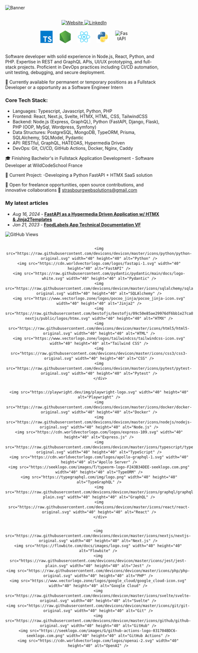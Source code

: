![Banner](https://media.licdn.com/dms/image/v2/D4E16AQEnO0AalWVS0Q/profile-displaybackgroundimage-shrink_350_1400/profile-displaybackgroundimage-shrink_350_1400/0/1725059709655?e=1732147200&v=beta&t=3Y6qA7REdHDxqcXt_aw_rr3LDO4h6Y3BBEJX5WaytzU)

<br>

<div align="center">
  <a href="https://strasbourgwebsolutions.fr" target="_blank">
    <img src="https://img.shields.io/badge/Website-strasbourgwebsolutions.fr-blue?style=for-the-badge&logo=google-chrome" alt="Website">
  </a>
  <a href="https://www.linkedin.com/in/ricardomartinhocruz/" target="_blank">
    <img src="https://img.shields.io/badge/LinkedIn-Connect-blue?style=for-the-badge&logo=linkedin" alt="LinkedIn">
  </a>
</div>

<br>

<div align="center">
  <div style="display: inline-flex; justify-content: center; align-items: center; flex-wrap: wrap; gap: 20px;">
    <img src="https://raw.githubusercontent.com/devicons/devicon/master/icons/typescript/typescript-original.svg" width="40" height="40" alt="TypeScript" />
    <img src="https://raw.githubusercontent.com/devicons/devicon/master/icons/nodejs/nodejs-original.svg" width="40" height="40" alt="Node.js" />
    <img src="https://raw.githubusercontent.com/devicons/devicon/master/icons/react/react-original.svg" width="40" height="40" alt="React" />
    <img src="https://raw.githubusercontent.com/devicons/devicon/master/icons/python/python-original.svg" width="40" height="40" alt="Python" />
    <img src="https://cdn.worldvectorlogo.com/logos/fastapi-1.svg" width="40" height="40" alt="FastAPI" />
  </div>
</div>

<br>

Software developer with solid experience in Node.js, React, Python, and PHP. Expertise in REST and GraphQL APIs, UI/UX prototyping, and full-stack projects. Proficient in DevOps practices including CI/CD automation, unit testing, debugging, and secure deployment.

🌱 Currently available for permanent or temporary positions as a Fullstack Developer or a opportunity as a Software Engineer Intern

### Core Tech Stack:
- Languages: Typescript, Javascript, Python, PHP
- Frontend: React, Next.js, Svelte, HTMX, HTML, CSS, TailwindCSS
- Backend: Node.js (Express, GraphQL), Python (FastAPI, Django, Flask), PHP (OOP, MySql, Wordpress, Symfony)
- Data Structures: PostgreSQL, MongoDB, TypeORM, Prisma, SQLAlchemy, SQLModel, Pydantic
- API: RESTful, GraphQL, HATEOAS, Hypermedia Driven
- DevOps: Git, CI/CD, GitHub Actions, Docker, Nginx, Caddy

🎓 Finishing Bachelor's in Fullstack Application Development - Software Developer at WildCodeSchool France

🔧 Current Project: 
-Developing a Python FastAPI + HTMX SaaS solution 

🤝 Open for freelance opportunities, open source contributions, and innovative collaborations
📧 strasbourgwebsolutions@gmail.com

### My latest articles
- *Aug 16, 2024* - **[FastAPI as a Hypermedia Driven Application w/ HTMX & Jinja2Templates](https://medium.com/@strasbourgwebsolutions/fastapi-as-a-hypermedia-driven-application-w-htmx-jinja2templates-644c3bfa51d1)**
- *Jan 21, 2023*  - **[FoodLabels App Technical Documentation VF](https://www.behance.net/gallery/176957559/Technical-Doc-VF-FreshLabels-App)**




![GitHub Views](https://komarev.com/ghpvc/?username=ricardomrcruz)



 <div align="center">
  <div style="display: inline-flex; justify-content: center; align-items: center; flex-wrap: wrap; gap: 20px; max-width: 600px;">
  
    <img src="https://raw.githubusercontent.com/devicons/devicon/master/icons/python/python-original.svg" width="40" height="40" alt="Python" />
    <img src="https://cdn.worldvectorlogo.com/logos/fastapi-1.svg" width="40" height="40" alt="FastAPI" />
    <img src="https://raw.githubusercontent.com/pydantic/pydantic/main/docs/logo-white.svg" width="40" height="40" alt="Pydantic" />
    <img src="https://raw.githubusercontent.com/devicons/devicon/master/icons/sqlalchemy/sqlalchemy-original.svg" width="40" height="40" alt="SQLAlchemy" />
    <img src="https://www.vectorlogo.zone/logos/pocoo_jinja/pocoo_jinja-icon.svg" width="40" height="40" alt="Jinja2" />
    <img src="https://raw.githubusercontent.com/bestofjs/bestofjs/09c50e85ae29976df6bb1e27ca8e43277c3f4e52/apps/bestofjs-nextjs/public/logos/htmx.svg" width="40" height="40" alt="HTMX" />
    <img src="https://raw.githubusercontent.com/devicons/devicon/master/icons/html5/html5-original.svg" width="40" height="40" alt="HTML" />
    <img src="https://www.vectorlogo.zone/logos/tailwindcss/tailwindcss-icon.svg" width="40" height="40" alt="Tailwind CSS" />
    <img src="https://raw.githubusercontent.com/devicons/devicon/master/icons/css3/css3-original.svg" width="40" height="40" alt="CSS" />
    <img src="https://raw.githubusercontent.com/devicons/devicon/master/icons/pytest/pytest-original.svg" width="40" height="40" alt="Pytest" />
     </div>
 </div>
<div align="center">
  <div style="display: inline-flex; justify-content: center; align-items: center; flex-wrap: wrap; gap: 20px; max-width: 600px;">
    
    <img src="https://playwright.dev/img/playwright-logo.svg" width="40" height="40" alt="Playwright" />
    <img src="https://raw.githubusercontent.com/devicons/devicon/master/icons/docker/docker-original.svg" width="40" height="40" alt="Docker" />
    <img src="https://raw.githubusercontent.com/devicons/devicon/master/icons/nodejs/nodejs-original.svg" width="40" height="40" alt="Node.js" />
    <img src="https://cdn.worldvectorlogo.com/logos/express-109.svg" width="40" height="40" alt="Express.js" />
    <img src="https://raw.githubusercontent.com/devicons/devicon/master/icons/typescript/typescript-original.svg" width="40" height="40" alt="TypeScript" />
    <img src="https://cdn.worldvectorlogo.com/logos/apollo-graphql-1.svg" width="40" height="40" alt="Apollo Server" />
    <img src="https://seeklogo.com/images/T/typeorm-logo-F243B34DEE-seeklogo.com.png" width="40" height="40" alt="TypeORM" />
    <img src="https://typegraphql.com/img/logo.png" width="40" height="40" alt="TypeGraphQL" />
    <img src="https://raw.githubusercontent.com/devicons/devicon/master/icons/graphql/graphql-plain.svg" width="40" height="40" alt="GraphQL" />
    <img src="https://raw.githubusercontent.com/devicons/devicon/master/icons/react/react-original.svg" width="40" height="40" alt="React" />
     </div>
</div>
<div align="center">
  <div style="display: inline-flex; justify-content: center; align-items: center; flex-wrap: wrap; gap: 20px; max-width: 600px;">
    
    <img src="https://raw.githubusercontent.com/devicons/devicon/master/icons/nextjs/nextjs-original.svg" width="40" height="40" alt="Next.js" />
    <img src="https://flowbite.com/docs/images/logo.svg" width="40" height="40" alt="Flowbite" />
    <img src="https://raw.githubusercontent.com/devicons/devicon/master/icons/jest/jest-plain.svg" width="40" height="40" alt="Jest" />
    <img src="https://raw.githubusercontent.com/devicons/devicon/master/icons/php/php-original.svg" width="40" height="40" alt="PHP" />
    <img src="https://www.vectorlogo.zone/logos/google_cloud/google_cloud-icon.svg" width="40" height="40" alt="Google Cloud" />
    <img src="https://raw.githubusercontent.com/devicons/devicon/master/icons/svelte/svelte-original.svg" width="40" height="40" alt="Svelte" />
    <img src="https://raw.githubusercontent.com/devicons/devicon/master/icons/git/git-original.svg" width="40" height="40" alt="Git" />
    <img src="https://raw.githubusercontent.com/devicons/devicon/master/icons/github/github-original.svg" width="40" height="40" alt="GitHub" />
    <img src="https://seeklogo.com/images/G/github-actions-logo-031704BDC6-seeklogo.com.png" width="40" height="40" alt="GitHub Actions" />
    <img src="https://cdn.worldvectorlogo.com/logos/openai-2.svg" width="40" height="40" alt="OpenAI" />
  </div>
</div>


